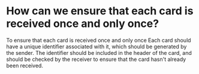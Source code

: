 # How can we ensure that each card is received once and only once?
  
   To ensure that each card is received once and only once  Each card should have a unique identifier associated with it, which should be generated by the sender. The identifier should be included in the header of the card, and should be checked by the receiver to ensure that the card hasn't already been received.
